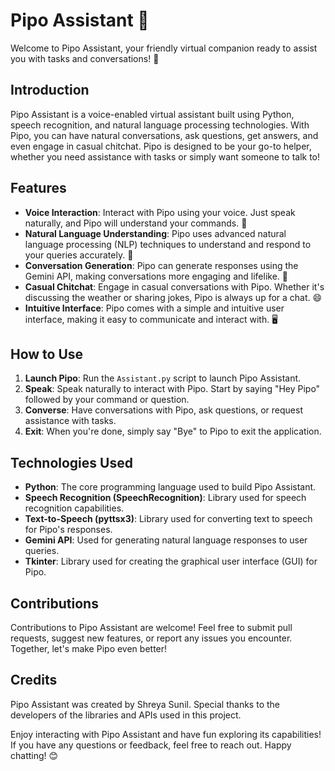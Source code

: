 # Pipo Assistant 🐼

Welcome to Pipo Assistant, your friendly virtual companion ready to assist you with tasks and conversations! 🚀

## Introduction

Pipo Assistant is a voice-enabled virtual assistant built using Python, speech recognition, and natural language processing technologies. With Pipo, you can have natural conversations, ask questions, get answers, and even engage in casual chitchat. Pipo is designed to be your go-to helper, whether you need assistance with tasks or simply want someone to talk to!

## Features

- **Voice Interaction**: Interact with Pipo using your voice. Just speak naturally, and Pipo will understand your commands. 🎤
- **Natural Language Understanding**: Pipo uses advanced natural language processing (NLP) techniques to understand and respond to your queries accurately. 🧠
- **Conversation Generation**: Pipo can generate responses using the Gemini API, making conversations more engaging and lifelike. 💬
- **Casual Chitchat**: Engage in casual conversations with Pipo. Whether it's discussing the weather or sharing jokes, Pipo is always up for a chat. 😄
- **Intuitive Interface**: Pipo comes with a simple and intuitive user interface, making it easy to communicate and interact with. 🖥️


## How to Use

1. **Launch Pipo**: Run the `Assistant.py` script to launch Pipo Assistant.
2. **Speak**: Speak naturally to interact with Pipo. Start by saying "Hey Pipo" followed by your command or question.
3. **Converse**: Have conversations with Pipo, ask questions, or request assistance with tasks.
4. **Exit**: When you're done, simply say "Bye" to Pipo to exit the application.

## Technologies Used

- **Python**: The core programming language used to build Pipo Assistant.
- **Speech Recognition (SpeechRecognition)**: Library used for speech recognition capabilities.
- **Text-to-Speech (pyttsx3)**: Library used for converting text to speech for Pipo's responses.
- **Gemini API**: Used for generating natural language responses to user queries.
- **Tkinter**: Library used for creating the graphical user interface (GUI) for Pipo.

## Contributions

Contributions to Pipo Assistant are welcome! Feel free to submit pull requests, suggest new features, or report any issues you encounter. Together, let's make Pipo even better!

## Credits

Pipo Assistant was created by Shreya Sunil. Special thanks to the developers of the libraries and APIs used in this project.


Enjoy interacting with Pipo Assistant and have fun exploring its capabilities! If you have any questions or feedback, feel free to reach out. Happy chatting! 😊
 
